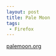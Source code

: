 ```yaml
---
layout: post
title: Pale Moon
tags:
 - Firefox
---
```


[palemoon.org](http://www.palemoon.org)